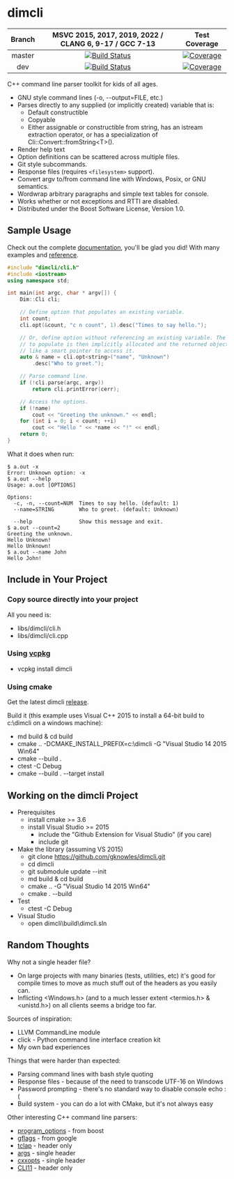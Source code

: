 ﻿<!--
Copyright Glen Knowles 2016 - 2024.
Distributed under the Boost Software License, Version 1.0.
-->

# dimcli

| Branch | MSVC 2015, 2017, 2019, 2022 / CLANG 6, 9-17 / GCC 7-13 | Test Coverage |
| :----: | :----------------------------------------------------: | :-----------: |
| master | [![Build Status][gh-image-master]][gh-link-master] | [![Coverage][cc-image-master]][cc-link-master] |
| dev    | [![Build Status][gh-image-dev]][gh-link-dev] | [![Coverage][cc-image-dev]][cc-link-dev] |

[gh-image-master]: https://github.com/gknowles/dimcli/actions/workflows/github-build.yml/badge.svg?branch=master "GitHub Actions"
[gh-link-master]: https://github.com/gknowles/dimcli/actions/workflows/github-build.yml?query=branch%3Amaster
[cc-image-master]: https://codecov.io/gh/gknowles/dimcli/branch/master/graph/badge.svg "Codecov"
[cc-link-master]: https://app.codecov.io/gh/gknowles/dimcli/tree/master

[gh-image-dev]: https://github.com/gknowles/dimcli/actions/workflows/github-build.yml/badge.svg?branch=dev "GitHub Actions"
[gh-link-dev]: https://github.com/gknowles/dimcli/actions/workflows/github-build.yml?query=branch%3Adev
[cc-image-dev]: https://codecov.io/gh/gknowles/dimcli/branch/dev/graph/badge.svg "Codecov"
[cc-link-dev]: https://app.codecov.io/gh/gknowles/dimcli/tree/dev

C++ command line parser toolkit for kids of all ages.

- GNU style command lines (-o, --output=FILE, etc.)
- Parses directly to any supplied (or implicitly created) variable that is:
  - Default constructible
  - Copyable
  - Either assignable or constructible from string, has an istream extraction
    operator, or has a specialization of Cli&#58;:Convert::fromString&lt;T>().
- Render help text
- Option definitions can be scattered across multiple files.
- Git style subcommands.
- Response files (requires `<filesystem>` support).
- Convert argv to/from command line with Windows, Posix, or GNU semantics.
- Wordwrap arbitrary paragraphs and simple text tables for console.
- Works whether or not exceptions and RTTI are disabled.
- Distributed under the Boost Software License, Version 1.0.

## Sample Usage

Check out the complete [documentation](https://gknowles.github.io/dimcli/),
you'll be glad you did! With many examples and
[reference](https://gknowles.github.io/dimcli/reference.html).

~~~ C++
#include "dimcli/cli.h"
#include <iostream>
using namespace std;

int main(int argc, char * argv[]) {
    Dim::Cli cli;

    // Define option that populates an existing variable.
    int count;
    cli.opt(&count, "c n count", 1).desc("Times to say hello.");

    // Or, define option without referencing an existing variable. The variable
    // to populate is then implicitly allocated and the returned object is used
    // like a smart pointer to access it.
    auto & name = cli.opt<string>("name", "Unknown")
        .desc("Who to greet.");

    // Parse command line.
    if (!cli.parse(argc, argv))
        return cli.printError(cerr);

    // Access the options.
    if (!name)
        cout << "Greeting the unknown." << endl;
    for (int i = 0; i < count; ++i)
        cout << "Hello " << *name << "!" << endl;
    return 0;
}
~~~

What it does when run:

~~~ console
$ a.out -x
Error: Unknown option: -x
$ a.out --help
Usage: a.out [OPTIONS]

Options:
  -c, -n, --count=NUM  Times to say hello. (default: 1)
  --name=STRING        Who to greet. (default: Unknown)

  --help               Show this message and exit.
$ a.out --count=2
Greeting the unknown.
Hello Unknown!
Hello Unknown!
$ a.out --name John
Hello John!
~~~

## Include in Your Project
### Copy source directly into your project
All you need is:
- libs/dimcli/cli.h
- libs/dimcli/cli.cpp

### Using [vcpkg](https://github.com/Microsoft/vcpkg)
- vcpkg install dimcli

### Using cmake
Get the latest dimcli [release](https://github.com/gknowles/dimcli/releases).

Build it (this example uses Visual C++ 2015 to install a 64-bit build to
c:\dimcli on a windows machine):
- md build & cd build
- cmake .. -DCMAKE_INSTALL_PREFIX=c:\dimcli -G "Visual Studio 14 2015 Win64"
- cmake --build .
- ctest -C Debug
- cmake --build . --target install

## Working on the dimcli Project
- Prerequisites
  - install cmake >= 3.6
  - install Visual Studio >= 2015
    - include the "Github Extension for Visual Studio" (if you care)
    - include git
- Make the library (assuming VS 2015)
  - git clone https://github.com/gknowles/dimcli.git
  - cd dimcli
  - git submodule update --init
  - md build & cd build
  - cmake .. -G "Visual Studio 14 2015 Win64"
  - cmake . --build
- Test
  - ctest -C Debug
- Visual Studio
  - open dimcli\build\dimcli.sln

## Random Thoughts
Why not a single header file?

- On large projects with many binaries (tests, utilities, etc) it's good for
  compile times to move as much stuff out of the headers as you easily can.
- Inflicting <Windows.h> (and to a much lesser extent <termios.h> & <unistd.h>)
  on all clients seems a bridge too far.

Sources of inspiration:

- LLVM CommandLine module
- click - Python command line interface creation kit
- My own bad experiences

Things that were harder than expected:

- Parsing command lines with bash style quoting
- Response files - because of the need to transcode UTF-16 on Windows
- Password prompting - there's no standard way to disable console echo :(
- Build system - you can do a lot with CMake, but it's not always easy

Other interesting C++ command line parsers:

- [program_options](http://www.boost.org/doc/libs/release/libs/program_options/)
  \- from boost
- [gflags](https://gflags.github.io/gflags/) - from google
- [tclap](http://tclap.sourceforge.net) - header only
- [args](https://github.com/Taywee/args) - single header
- [cxxopts](https://github.com/jarro2783/cxxopts) - single header
- [CLI11](https://github.com/CLIUtils/CLI11) - header only
